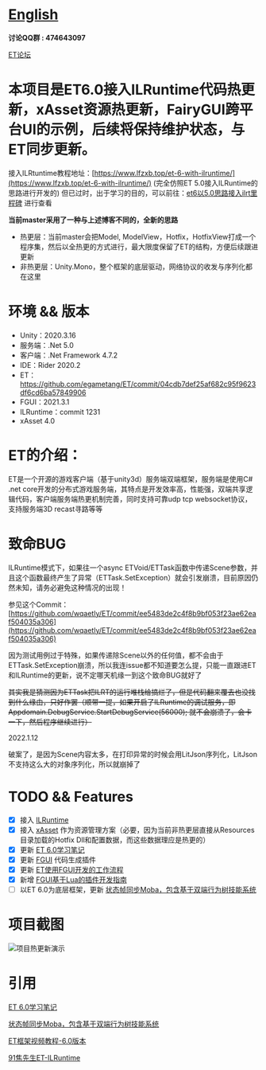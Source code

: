 # [English](https://github.com/egametang/Egametang/blob/master/README-EN.md) 

__讨论QQ群 : 474643097__  

[ET论坛](https://et-framework.cn)  

# 本项目是ET6.0接入ILRuntime代码热更新，xAsset资源热更新，FairyGUI跨平台UI的示例，后续将保持维护状态，与ET同步更新。

接入ILRtuntime教程地址：[https://www.lfzxb.top/et-6-with-ilruntime/](https://www.lfzxb.top/et-6-with-ilruntime/) (完全仿照ET 5.0接入ILRuntime的思路进行开发的) 但已过时，出于学习的目的，可以前往：[et6以5.0思路接入ilrt里程碑](https://github.com/wqaetly/ET/releases/tag/ilrt-change) 进行查看

**当前master采用了一种与上述博客不同的，全新的思路**

- 热更层：当前master会把Model, ModelView，Hotfix，HotfixView打成一个程序集，然后以全热更的方式进行，最大限度保留了ET的结构，方便后续跟进更新
- 非热更层：Unity.Mono，整个框架的底层驱动，网络协议的收发与序列化都在这里

# 环境 && 版本

 - Unity：2020.3.16
 - 服务端：.Net 5.0
 - 客户端：.Net Framework 4.7.2
 - IDE：Rider 2020.2
 - ET：https://github.com/egametang/ET/commit/04cdb7def25af682c95f9623df6cd6ba57849906
 - FGUI：2021.3.1
 - ILRuntime：commit 1231
 - xAsset 4.0

# ET的介绍：

ET是一个开源的游戏客户端（基于unity3d）服务端双端框架，服务端是使用C# .net core开发的分布式游戏服务端，其特点是开发效率高，性能强，双端共享逻辑代码，客户端服务端热更机制完善，同时支持可靠udp tcp websocket协议，支持服务端3D recast寻路等等

# 致命BUG

ILRuntime模式下，如果往一个async ETVoid/ETTask函数中传递Scene参数，并且这个函数最终产生了异常（ETTask.SetException）就会引发崩溃，目前原因仍然未知，请务必避免这种情况的出现！

参见这个Commit：[https://github.com/wqaetly/ET/commit/ee5483de2c4f8b9bf053f23ae62eaf504035a306](https://github.com/wqaetly/ET/commit/ee5483de2c4f8b9bf053f23ae62eaf504035a306)

因为测试用例过于特殊，如果传递除Scene以外的任何值，都不会由于ETTask.SetException崩溃，所以我连issue都不知道要怎么提，只能一直跟进ET和ILRuntime的更新，说不定哪天机缘一到这个致命BUG就好了

~~其实我是猜测因为ETTask把ILRT的运行堆栈给搞烂了，但是代码翻来覆去也没找到什么缘由，只好作罢（顺带一提，如果开启了ILRuntime的调试服务，即Appdomain.DebugService.StartDebugService(56000); 就不会崩溃了，会卡一下，然后程序继续进行）~~

2022.1.12

破案了，是因为Scene内容太多，在打印异常的时候会用LitJson序列化，LitJson不支持这么大的对象序列化，所以就崩掉了

# TODO && Features

- [x] 接入 [ILRuntime](https://github.com/Ourpalm/ILRuntime)
- [x] 接入 [xAsset](https://github.com/xasset/xasset) 作为资源管理方案（必要，因为当前非热更层直接从Resources目录加载的Hotfix Dll和配置数据，而这些数据理应是热更的）
- [x] 更新 [ET 6.0学习笔记](https://www.lfzxb.top/et6.0-study/)
- [x] 更新 [FGUI](https://www.fairygui.com/) 代码生成插件
- [x] 更新 [ET使用FGUI开发的工作流程](https://www.lfzxb.top/et-fguilearn/)
- [x] 新增 [FGUI基于Lua的插件开发指南](https://www.lfzxb.top/fgui-plugin-develop-guide)
- [ ] 以ET 6.0为底层框架，更新 [状态帧同步Moba，包含基于双端行为树技能系统](https://gitee.com/NKG_admin/NKGMobaBasedOnET)

# 项目截图

![项目热更新演示](https://user-images.githubusercontent.com/35335061/130990459-4818145a-7ce3-4e39-95bc-0a2048e78c7a.png)

# 引用

[ET 6.0学习笔记](https://www.lfzxb.top/et6.0-study/)

[状态帧同步Moba，包含基于双端行为树技能系统](https://gitee.com/NKG_admin/NKGMobaBasedOnET)

[ET框架视频教程-6.0版本](https://space.bilibili.com/33595745/favlist?fid=759596845&ftype=create)

[91焦先生ET-ILRuntime](https://github.com/mister91jiao/ET_ILRuntime/)
